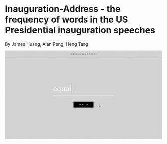 # Inauguration-Address - the frequency of words in the US Presidential inauguration speeches
By James Huang, Alan Peng, Heng Tang

![Main Page](./Wiki/images/main.gif)
